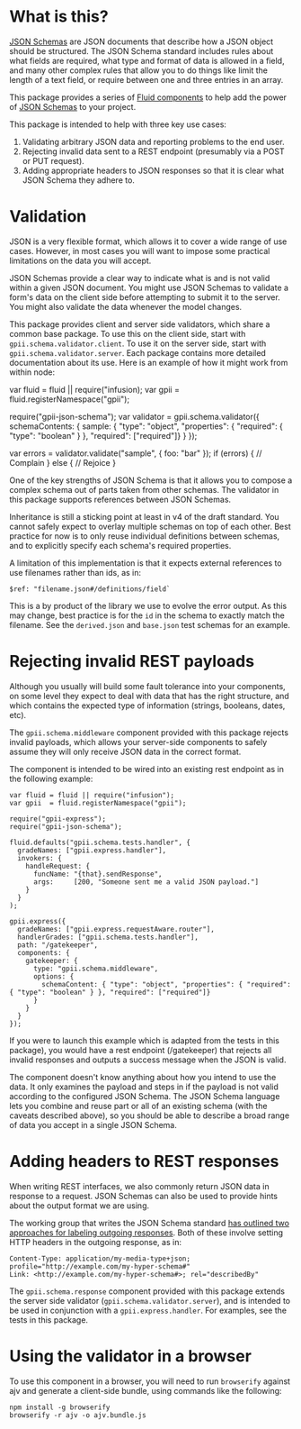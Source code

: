 # What is this?

[JSON Schemas](http://json-schema.org) are JSON documents that describe how a JSON object should be structured.  The
JSON Schema standard includes rules about what fields are required, what type and format of data is allowed in a field,
and many other complex rules that allow you to do things like limit the length of a text field, or require between one
and three entries in an array.

This package provides a series of [Fluid components](https://github.com/fluid-project/infusion-docs/blob/master/src/documents/UnderstandingInfusionComponents.md)
to help add the power of [JSON Schemas](http://json-schema.org) to your project.

This package is intended to help with three key use cases:

1.  Validating arbitrary JSON data and reporting problems to the end user.
2.  Rejecting invalid data sent to a REST endpoint (presumably via a POST or PUT request).
3.  Adding appropriate headers to JSON responses so that it is clear what JSON Schema they adhere to.

# Validation

JSON is a very flexible format, which allows it to cover a wide range of use cases.  However, in most cases you will
want to impose some practical limitations on the data you will accept.

JSON Schemas provide a clear way to indicate what is and is not valid within a given JSON document.  You might use JSON
Schemas to validate a form's data on the client side before attempting to submit it to the server.  You might also
validate the data whenever the model changes.

This package provides client and server side validators, which share a common base package.  To use this on the client
side, start with `gpii.schema.validator.client`.  To use it on the server side, start with `gpii.schema.validator.server`.
Each package contains more detailed documentation about its use.  Here is an example of how it might work from within
node:

  var fluid = fluid || require("infusion);
  var gpii  = fluid.registerNamespace("gpii");

  require("gpii-json-schema");
  var validator = gpii.schema.validator({
    schemaContents: {
      sample: { "type": "object", "properties": { "required": { "type": "boolean" } }, "required": ["required"]}
    }
  });

  var errors = validator.validate("sample", { foo: "bar" });
  if (errors) {
    // Complain
  }
  else {
    // Rejoice
  }

One of the key strengths of JSON Schema is that it allows you to compose a complex schema out of parts taken from
other schemas.  The validator in this package supports references between JSON Schemas.

Inheritance is still a sticking point at least in v4 of the draft standard.   You cannot safely expect to overlay
multiple schemas on top of each other.  Best practice for now is to only reuse individual definitions between schemas,
and to explicitly specify each schema's required properties.

A limitation of this implementation is that it expects external references to use filenames rather than ids,
as in:

    $ref: "filename.json#/definitions/field`

This is a by product of the library we use to evolve the error output. As this may change, best practice is for the
`id` in the schema to exactly match the filename.  See the `derived.json` and `base.json` test schemas for an example.

# Rejecting invalid REST payloads

Although you usually will build some fault tolerance into your components, on some level they expect to deal with
data that has the right structure, and which contains the expected type of information (strings, booleans, dates, etc).

The `gpii.schema.middleware` component provided with this package rejects invalid payloads, which allows your server-side
components to safely assume they will only receive JSON data in the correct format.

The component is intended to be wired into an existing rest endpoint as in the following example:

    var fluid = fluid || require("infusion");
    var gpii  = fluid.registerNamespace("gpii");

    require("gpii-express");
    require("gpii-json-schema");

    fluid.defaults("gpii.schema.tests.handler", {
      gradeNames: ["gpii.express.handler"],
      invokers: {
        handleRequest: {
          funcName: "{that}.sendResponse",
          args:     [200, "Someone sent me a valid JSON payload."]
        }
      }
    );

    gpii.express({
      gradeNames: ["gpii.express.requestAware.router"],
      handlerGrades: ["gpii.schema.tests.handler"],
      path: "/gatekeeper",
      components: {
        gatekeeper: {
          type: "gpii.schema.middleware",
          options: {
            schemaContent: { "type": "object", "properties": { "required": { "type": "boolean" } }, "required": ["required"]}
          }
        }
      }
    });

If you were to launch this example which is adapted from the tests in this package), you would have a rest endpoint
(/gatekeeper) that rejects all invalid responses and outputs a success message when the JSON is valid.

The component doesn't know anything about how you intend to use the data.  It only examines the payload and steps in if
the payload is not valid according to the configured JSON Schema.  The JSON Schema language lets you combine and reuse
part or all of an existing schema (with the caveats described above), so you should be able to describe a broad range
of data you accept in a single JSON Schema.

# Adding headers to REST responses

When writing REST interfaces, we also commonly return JSON data in response to a request.  JSON Schemas can also be
used to provide hints about the output format we are using.

The working group that writes the JSON Schema standard [has outlined two approaches for labeling outgoing responses](http://json-schema.org/latest/json-schema-core.html#anchor33).
Both of these involve setting HTTP headers in the outgoing response, as in:

    Content-Type: application/my-media-type+json; profile="http://example.com/my-hyper-schema#"
    Link: <http://example.com/my-hyper-schema#>; rel="describedBy"

The `gpii.schema.response` component provided with this package extends the server side validator
(`gpii.schema.validator.server`), and is intended to be used in conjunction with a `gpii.express.handler`.  For
examples, see the tests in this package.

# Using the validator in a browser

To use this component in a browser, you will need to run `browserify` against ajv and generate a client-side bundle,
using commands like the following:

    npm install -g browserify
    browserify -r ajv -o ajv.bundle.js